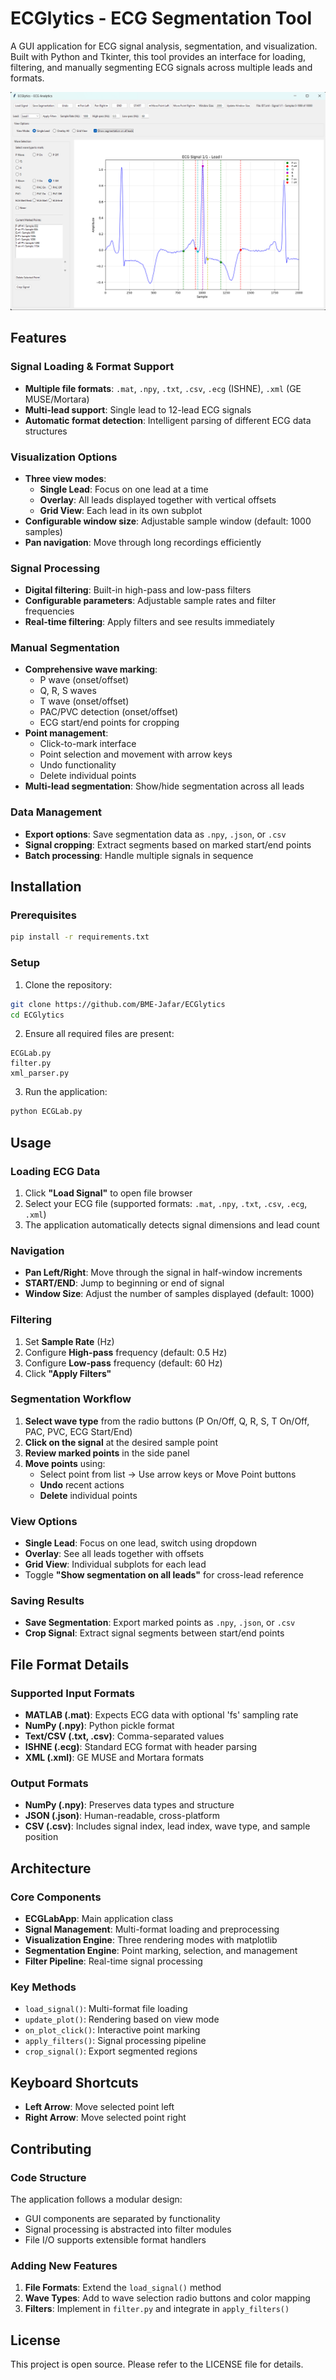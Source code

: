# ECGlytics - ECG Segmentation Tool

A  GUI application for ECG signal analysis, segmentation, and visualization. Built with Python and Tkinter, this tool provides an interface for loading, filtering, and manually segmenting ECG signals across multiple leads and formats.

![screenshot](screenshot.png)

## Features

### Signal Loading & Format Support
- **Multiple file formats**: `.mat`, `.npy`, `.txt`, `.csv`, `.ecg` (ISHNE), `.xml` (GE MUSE/Mortara)
- **Multi-lead support**: Single lead to 12-lead ECG signals
- **Automatic format detection**: Intelligent parsing of different ECG data structures

### Visualization Options
- **Three view modes**:
  - **Single Lead**: Focus on one lead at a time
  - **Overlay**: All leads displayed together with vertical offsets
  - **Grid View**: Each lead in its own subplot
- **Configurable window size**: Adjustable sample window (default: 1000 samples)
- **Pan navigation**: Move through long recordings efficiently

### Signal Processing
- **Digital filtering**: Built-in high-pass and low-pass filters
- **Configurable parameters**: Adjustable sample rates and filter frequencies
- **Real-time filtering**: Apply filters and see results immediately

### Manual Segmentation
- **Comprehensive wave marking**:
  - P wave (onset/offset)
  - Q, R, S waves
  - T wave (onset/offset)
  - PAC/PVC detection (onset/offset)
  - ECG start/end points for cropping
- **Point management**:
  - Click-to-mark interface
  - Point selection and movement with arrow keys
  - Undo functionality
  - Delete individual points
- **Multi-lead segmentation**: Show/hide segmentation across all leads

### Data Management
- **Export options**: Save segmentation data as `.npy`, `.json`, or `.csv`
- **Signal cropping**: Extract segments based on marked start/end points
- **Batch processing**: Handle multiple signals in sequence

## Installation

### Prerequisites
```bash
pip install -r requirements.txt
```

### Setup
1. Clone the repository:
```bash
git clone https://github.com/BME-Jafar/ECGlytics
cd ECGlytics
```

2. Ensure all required files are present:
```
ECGLab.py
filter.py
xml_parser.py
```

3. Run the application:
```bash
python ECGLab.py
```

## Usage

### Loading ECG Data
1. Click **"Load Signal"** to open file browser
2. Select your ECG file (supported formats: `.mat`, `.npy`, `.txt`, `.csv`, `.ecg`, `.xml`)
3. The application automatically detects signal dimensions and lead count

### Navigation
- **Pan Left/Right**: Move through the signal in half-window increments
- **START/END**: Jump to beginning or end of signal
- **Window Size**: Adjust the number of samples displayed (default: 1000)

### Filtering
1. Set **Sample Rate** (Hz)
2. Configure **High-pass** frequency (default: 0.5 Hz)
3. Configure **Low-pass** frequency (default: 60 Hz)
4. Click **"Apply Filters"**

### Segmentation Workflow
1. **Select wave type** from the radio buttons (P On/Off, Q, R, S, T On/Off, PAC, PVC, ECG Start/End)
2. **Click on the signal** at the desired sample point
3. **Review marked points** in the side panel
4. **Move points** using:
   - Select point from list → Use arrow keys or Move Point buttons
   - **Undo** recent actions
   - **Delete** individual points

### View Options
- **Single Lead**: Focus on one lead, switch using dropdown
- **Overlay**: See all leads together with offsets
- **Grid View**: Individual subplots for each lead
- Toggle **"Show segmentation on all leads"** for cross-lead reference

### Saving Results
- **Save Segmentation**: Export marked points as `.npy`, `.json`, or `.csv`
- **Crop Signal**: Extract signal segments between start/end points

## File Format Details

### Supported Input Formats
- **MATLAB (.mat)**: Expects ECG data with optional 'fs' sampling rate
- **NumPy (.npy)**: Python pickle format
- **Text/CSV (.txt, .csv)**: Comma-separated values
- **ISHNE (.ecg)**: Standard ECG format with header parsing
- **XML (.xml)**: GE MUSE and Mortara formats

### Output Formats
- **NumPy (.npy)**: Preserves data types and structure
- **JSON (.json)**: Human-readable, cross-platform
- **CSV (.csv)**: Includes signal index, lead index, wave type, and sample position

## Architecture

### Core Components
- **ECGLabApp**: Main application class
- **Signal Management**: Multi-format loading and preprocessing
- **Visualization Engine**: Three rendering modes with matplotlib
- **Segmentation Engine**: Point marking, selection, and management
- **Filter Pipeline**: Real-time signal processing

### Key Methods
- `load_signal()`: Multi-format file loading
- `update_plot()`: Rendering based on view mode
- `on_plot_click()`: Interactive point marking
- `apply_filters()`: Signal processing pipeline
- `crop_signal()`: Export segmented regions

## Keyboard Shortcuts
- **Left Arrow**: Move selected point left
- **Right Arrow**: Move selected point right

## Contributing

### Code Structure
The application follows a modular design:
- GUI components are separated by functionality
- Signal processing is abstracted into filter modules
- File I/O supports extensible format handlers

### Adding New Features
1. **File Formats**: Extend the `load_signal()` method
2. **Wave Types**: Add to wave selection radio buttons and color mapping
3. **Filters**: Implement in `filter.py` and integrate in `apply_filters()`



## License

This project is open source. Please refer to the LICENSE file for details.
